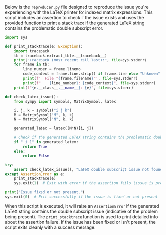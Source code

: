 Below is the `reproducer.py` file designed to reproduce the issue you're experiencing with the LaTeX printer for indexed matrix expressions. This script includes an assertion to check if the issue exists and uses the provided function to print a stack trace if the generated LaTeX string contains the problematic double subscript error.

```python
import sys

def print_stacktrace(e: Exception):
    import traceback
    tb = traceback.extract_tb(e.__traceback__)
    print("Traceback (most recent call last):", file=sys.stderr)
    for frame in tb:
        line_number = frame.lineno
        code_context = frame.line.strip() if frame.line else "Unknown"
        print(f'  File "{frame.filename}"', file=sys.stderr)
        print(f"    {line_number}: {code_context}", file=sys.stderr)
    print(f"{e.__class__.__name__}: {e}", file=sys.stderr)

def check_latex_issue():
    from sympy import symbols, MatrixSymbol, latex

    i, j, k = symbols("i j k")
    M = MatrixSymbol("M", k, k)
    N = MatrixSymbol("N", k, k)

    generated_latex = latex((M*N)[i, j])

    # Check if the generated LaTeX string contains the problematic double subscript issue
    if "_i_1" in generated_latex:
        return True
    else:
        return False

try:
    assert check_latex_issue(), "LaTeX double subscript issue not found!"
except AssertionError as e:
    print_stacktrace(e)
    sys.exit(1)  # Exit with error if the assertion fails (issue is present)

print("Issue fixed or not present.")
sys.exit(0)  # Exit successfully if the issue is fixed or not present
```

When this script is executed, it will raise an `AssertionError` if the generated LaTeX string contains the double subscript issue (indicative of the problem being present). The `print_stacktrace` function is used to print detailed info about the assertion failure. If the issue has been fixed or isn't present, the script exits cleanly with a success message.